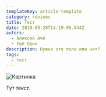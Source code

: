 ```yaml
---
templateKey: article-template
category: reviews
title: Тест
date: 2018-08-28T14:19:00.044Z
autors:
  - Алексей Ачё
  - Ещё Один
description: Нужно это поле или нет?
tags:
  - тест
---
```

![Картинка](/img/android-chrome-192x192.png)

Тут _текст._
